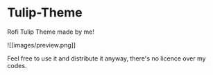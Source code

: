 # Tulip-Theme
Rofi Tulip Theme made by me!

![[images/preview.png]]

Feel free to use it and distribute it anyway, there's no licence over my codes.
